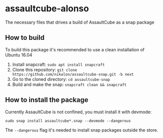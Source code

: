 # assaultcube-alonso

The necessary files that drives a build of AssaultCube as a snap package

## How to build

To build this package it's recommended to use a clean installation of Ubuntu 16.04

1. Install snapcraft: `sudo apt install snapcraft`
2. Clone this repository: `git clone https://github.com/nikalon/assaultcube-snap.git -b next`
3. Go to the cloned directory: `cd assaultcube-snap`
4. Build and make the snap: `snapcraft clean && snapcraft`

## How to install the package

Currently AssaultCube is not confined, you must install it with devmode:

`sudo snap install assaultcube*.snap --devmode --dangerous`

The `--dangerous` flag it's needed to install snap packages outside the store.
